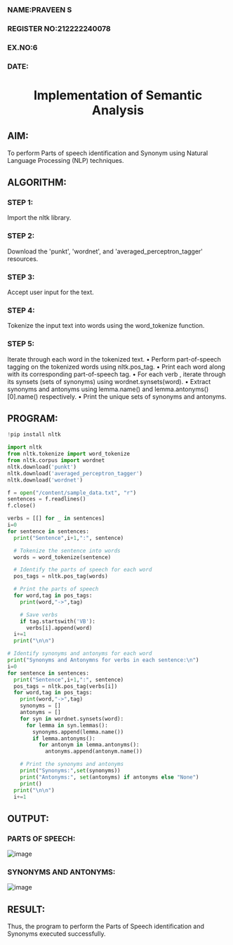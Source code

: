 <H3>NAME:PRAVEEN S</H3>
<H3>REGISTER NO:212222240078</H3>
<H3>EX.NO:6</H3>
<H3>DATE:</H3>
<H1 ALIGN =CENTER>Implementation of Semantic Analysis</H1>

## AIM:
To perform Parts of speech identification and Synonym using Natural Language Processing (NLP) techniques.
 
## ALGORITHM:
### STEP 1:
Import the nltk library.
### STEP 2:
Download the 'punkt', 'wordnet', and 'averaged_perceptron_tagger' resources.
### STEP 3:
Accept user input for the text.
### STEP 4:
Tokenize the input text into words using the word_tokenize function.
### STEP 5:
Iterate through each word in the tokenized text.
•	Perform part-of-speech tagging on the tokenized words using nltk.pos_tag.
•	Print each word along with its corresponding part-of-speech tag.
•	For each verb , iterate through its synsets (sets of synonyms) using wordnet.synsets(word).
•	Extract synonyms and antonyms using lemma.name() and lemma.antonyms()[0].name() respectively.
•	Print the unique sets of synonyms and antonyms.

## PROGRAM:
```py
!pip install nltk

import nltk
from nltk.tokenize import word_tokenize
from nltk.corpus import wordnet
nltk.download('punkt')
nltk.download('averaged_perceptron_tagger')
nltk.download('wordnet')

f = open("/content/sample_data.txt", "r")
sentences = f.readlines()
f.close()

verbs = [[] for _ in sentences]
i=0
for sentence in sentences:
  print("Sentence",i+1,":", sentence)

  # Tokenize the sentence into words
  words = word_tokenize(sentence)

  # Identify the parts of speech for each word
  pos_tags = nltk.pos_tag(words)

  # Print the parts of speech
  for word,tag in pos_tags:
    print(word,"->",tag)

    # Save verbs
    if tag.startswith('VB'):
      verbs[i].append(word)
  i+=1
  print("\n\n")

# Identify synonyms and antonyms for each word
print("Synonyms and Antonymns for verbs in each sentence:\n")
i=0
for sentence in sentences:
  print("Sentence",i+1,":", sentence)
  pos_tags = nltk.pos_tag(verbs[i])
  for word,tag in pos_tags:
    print(word,"->",tag)
    synonyms = []
    antonyms = []
    for syn in wordnet.synsets(word):
      for lemma in syn.lemmas():
        synonyms.append(lemma.name())
        if lemma.antonyms():
          for antonym in lemma.antonyms():
            antonyms.append(antonym.name())

    # Print the synonyms and antonyms
    print("Synonyms:",set(synonyms))
    print("Antonyms:", set(antonyms) if antonyms else "None")
    print()
  print("\n\n")
  i+=1
```

## OUTPUT:
### PARTS OF SPEECH:
![image](https://github.com/user-attachments/assets/41216163-157c-4059-a32b-dc2367fa70bd)

### SYNONYMS AND ANTONYMS:
![image](https://github.com/user-attachments/assets/aa471c25-f7a1-4833-be9a-d2e177af622b)


## RESULT:
Thus, the program to perform the Parts of Speech identification and Synonyms executed successfully.
